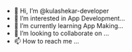 - 👋 Hi, I’m @kulashekar-developer
- 👀 I’m interested in App Development...
- 🌱 I’m currently learning App Making...
- 💞️ I’m looking to collaborate on ...
- 📫 How to reach me ...

<!---
kulashekar-developer/kulashekar-developer is a ✨ special ✨ repository because its `README.md` (this file) appears on your GitHub profile.
You can click the Preview link to take a look at your changes.
--->

